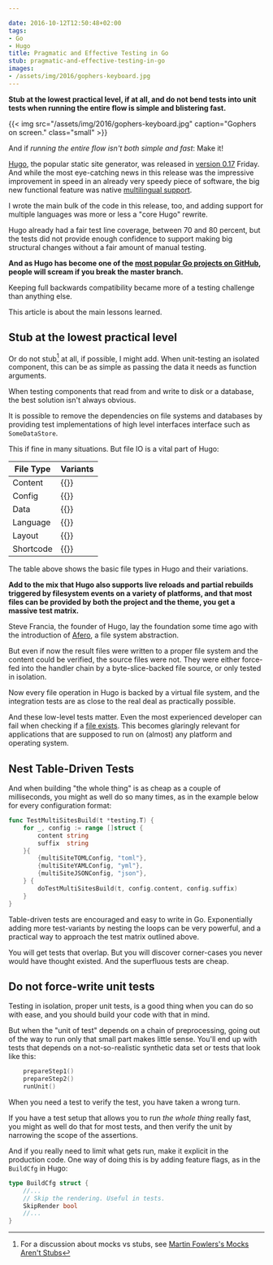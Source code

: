 ```yaml
---

date: 2016-10-12T12:50:48+02:00
tags:
- Go
- Hugo
title: Pragmatic and Effective Testing in Go
stub: pragmatic-and-effective-testing-in-go
images:
- /assets/img/2016/gophers-keyboard.jpg
---
```


**Stub at the lowest practical level, if at all, and do not bend tests into unit tests when running the entire flow is simple and blistering fast.**

<!--more-->

{{< img src="/assets/img/2016/gophers-keyboard.jpg" caption="Gophers on screen." class="small" >}}

And if *running the entire flow isn't both simple and fast*: Make it!

[Hugo](http://gohugo.io/), the popular static site generator, was released in [version 0.17](https://github.com/spf13/hugo/releases/tag/v0.172) Friday. And while the most eye-catching news in this release was the impressive improvement in speed in an already very speedy piece of software, the big new functional feature was native [multilingual support](https://github.com/spf13/hugo/pull/2303).

I wrote the main bulk of the code in this release, too, and adding support for multiple languages was more or less a "core Hugo" rewrite.  

Hugo already had a fair test line coverage, between 70 and 80 percent, but the tests did not provide enough confidence to support making big structural changes without a fair amount of manual testing.

**And as Hugo has become one of the [most popular Go projects on GitHub](https://github.com/trending?l=go), people will scream if you break the master branch.**

Keeping full backwards compatibility became more of a testing challenge than anything else.  

This article is about the main lessons learned.

## Stub at the lowest practical level

Or do not stub[^stub] at all, if possible, I might add. When unit-testing an isolated component, this can be as simple as passing the data it needs as function arguments.

When testing components that read from and write to disk or a database, the best solution isn't always obvious.

It is possible to remove the dependencies on file systems and databases by providing test implementations of high level interfaces interface such as `SomeDataStore`.

This if fine in many situations.  But file IO is a vital part of Hugo:

| File Type | Variants |
| ---|---|
|Content|{{<hf  JSON YAML TOML Blackfriday Asciidoctor reStructuredText HTML >}}
|Config|{{<hf  JSON YAML TOML >}}
|Data|{{<hf  JSON YAML TOML >}}
|Language|{{<hf  JSON YAML >}}
|Layout|{{<hf  Go Ace Amber HTML >}}
|Shortcode|{{<hf  Go Ace Amber HTML >}}

The table above shows the basic file types in Hugo and their variations.

**Add to the mix that Hugo also supports live reloads and partial rebuilds triggered by filesystem events on a variety of platforms, and that most files can be provided by both the project and the theme, you get a massive test matrix.**

Steve Francia, the founder of Hugo, lay the foundation some time ago with the introduction of [Afero](https://github.com/spf13/afero), a file system abstraction.

But even if now the result files were written to a proper file system and the content could be verified, the source files were not. They were either force-fed into the handler chain by a byte-slice-backed file source, or only tested in isolation.

Now every file operation in Hugo is backed by a virtual file system, and the integration tests are as close to the real deal as practically possible.

And these low-level tests matter. Even the most experienced developer can fail when checking if a [file exists](https://github.com/fsnotify/fsnotify/commit/8611c35ab31c1c28aa903d33cf8b6e44a399b09e#diff-404f64cc5098dd7697665c2cfad57d32L338). This becomes glaringly relevant for applications that are supposed to run on (almost) any platform and operating system.

## Nest Table-Driven Tests

And when building "the whole thing" is as cheap as a couple of milliseconds, you might as well do so many times, as in the example below for every configuration format:

```go
func TestMultiSitesBuild(t *testing.T) {
	for _, config := range []struct {
		content string
		suffix  string
	}{
		{multiSiteTOMLConfig, "toml"},
		{multiSiteYAMLConfig, "yml"},
		{multiSiteJSONConfig, "json"},
	} {
		doTestMultiSitesBuild(t, config.content, config.suffix)
	}
}
```
Table-driven tests are encouraged and easy to write in Go. Exponentially adding more test-variants by nesting the loops can be very powerful, and a practical way to approach the test matrix outlined above. 

You will get tests that overlap. But you will discover corner-cases you never would have thought existed.  And the superfluous tests are cheap.

## Do not force-write unit tests 

Testing in isolation, proper unit tests, is a good thing when you can do so with ease, and you should build your code with that in mind. 

But when the "unit of test" depends on a chain of preprocessing, going out of the way to run only that small part makes little sense. You'll end up with tests that depends on a not-so-realistic synthetic data set or tests that look like this:

```go
	prepareStep1()
	prepareStep2() 
	runUnit()
```

When you need a test to verify the test, you have taken a wrong turn. 

If you have a test setup that allows you to run *the whole thing* really fast, you might as well do that for most tests, and then verify the unit by narrowing the scope of the assertions. 

And if you really need to limit what gets run, make it explicit in the production code. One way of doing this is by adding feature flags, as in the `BuildCfg` in Hugo:

```go
type BuildCfg struct {
	//...
	// Skip the rendering. Useful in tests.
	SkipRender bool
	//...
}
```

[^stub]: For a discussion about mocks vs stubs, see [Martin Fowlers's Mocks Aren't Stubs](http://martinfowler.com/articles/mocksArentStubs.html)
